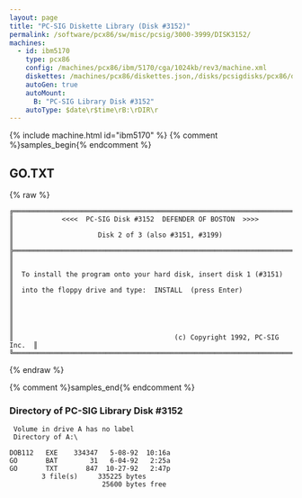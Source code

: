 ```yaml
---
layout: page
title: "PC-SIG Diskette Library (Disk #3152)"
permalink: /software/pcx86/sw/misc/pcsig/3000-3999/DISK3152/
machines:
  - id: ibm5170
    type: pcx86
    config: /machines/pcx86/ibm/5170/cga/1024kb/rev3/machine.xml
    diskettes: /machines/pcx86/diskettes.json,/disks/pcsigdisks/pcx86/diskettes.json
    autoGen: true
    autoMount:
      B: "PC-SIG Library Disk #3152"
    autoType: $date\r$time\rB:\rDIR\r
---
```


{% include machine.html id="ibm5170" %}
{% comment %}samples_begin{% endcomment %}

## GO.TXT

{% raw %}
```
╔═════════════════════════════════════════════════════════════════════════╗
║            <<<<  PC-SIG Disk #3152  DEFENDER OF BOSTON  >>>>            ║
║                     Disk 2 of 3 (also #3151, #3199)                     ║
╠═════════════════════════════════════════════════════════════════════════╣
║                                                                         ║
║  To install the program onto your hard disk, insert disk 1 (#3151)      ║
║  into the floppy drive and type:  INSTALL  (press Enter)                ║
║                                                                         ║
║                                                                         ║
║                                        (c) Copyright 1992, PC-SIG Inc.  ║
╚═════════════════════════════════════════════════════════════════════════╝
```
{% endraw %}

{% comment %}samples_end{% endcomment %}

### Directory of PC-SIG Library Disk #3152

     Volume in drive A has no label
     Directory of A:\

    DOB112   EXE    334347   5-08-92  10:16a
    GO       BAT        31   6-04-92   2:25a
    GO       TXT       847  10-27-92   2:47p
            3 file(s)     335225 bytes
                           25600 bytes free
